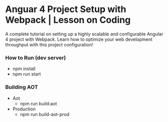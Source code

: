# Anguar 4 Project Setup with Webpack | Lesson on Coding


A complete tutorial on setting up a highly scalable and configurable Angular 4 project with Webpack. Learn how to optimize your web development throughput with this project configuration!

### How to Run (dev server)
- npm install
- npm run start

### Building AOT
- Aot
  - npm run build:aot
- Production
  - npm run build-aot-prod


